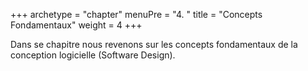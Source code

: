+++
archetype = "chapter"
menuPre = "4. "
title = "Concepts Fondamentaux"
weight = 4
+++

Dans se chapitre nous revenons sur les concepts fondamentaux de la conception logicielle (Software Design).